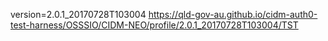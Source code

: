 version=2.0.1_20170728T103004
https://qld-gov-au.github.io/cidm-auth0-test-harness/OSSSIO/CIDM-NEO/profile/2.0.1_20170728T103004/TST
